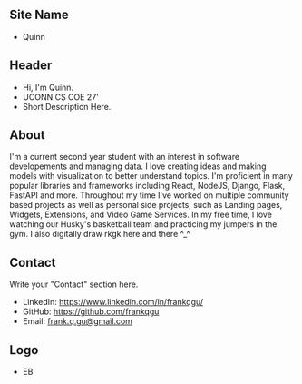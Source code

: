 ## Site Name
- Quinn

## Header
- Hi, I'm Quinn. 
- UCONN CS COE 27' 
- Short Description Here.

## About
I'm a current second year student with an interest in software developements and managing data. I love creating ideas and making models with visualization to better understand topics. I'm proficient in many popular libraries and frameworks including React, NodeJS, Django, Flask, FastAPI and more. Throughout my time I've worked on multiple community based projects as well as personal side projects, such as Landing pages, Widgets, Extensions, and Video Game Services. In my free time, I love watching our Husky's basketball team and practicing my jumpers in the gym. I also digitally draw rkgk here and there ^_^

## Contact
Write your "Contact" section here.
- LinkedIn: https://www.linkedin.com/in/frankqgu/
- GitHub: https://github.com/frankqgu
- Email: frank.q.gu@gmail.com

## Logo
- EB